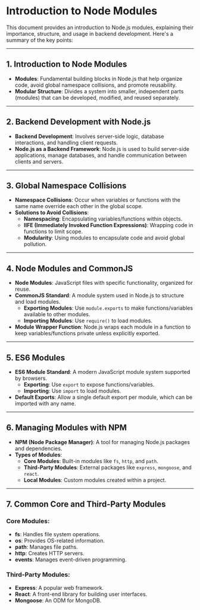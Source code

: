 # Introduction to Node Modules

This document provides an introduction to Node.js modules, explaining their importance, structure, and usage in backend development. Here's a summary of the key points:

---

## 1. Introduction to Node Modules

- **Modules**: Fundamental building blocks in Node.js that help organize code, avoid global namespace collisions, and promote reusability.
- **Modular Structure**: Divides a system into smaller, independent parts (modules) that can be developed, modified, and reused separately.

---

## 2. Backend Development with Node.js

- **Backend Development**: Involves server-side logic, database interactions, and handling client requests.
- **Node.js as a Backend Framework**: Node.js is used to build server-side applications, manage databases, and handle communication between clients and servers.

---

## 3. Global Namespace Collisions

- **Namespace Collisions**: Occur when variables or functions with the same name override each other in the global scope.
- **Solutions to Avoid Collisions**:
  - **Namespacing**: Encapsulating variables/functions within objects.
  - **IIFE (Immediately Invoked Function Expressions)**: Wrapping code in functions to limit scope.
  - **Modularity**: Using modules to encapsulate code and avoid global pollution.

---

## 4. Node Modules and CommonJS

- **Node Modules**: JavaScript files with specific functionality, organized for reuse.
- **CommonJS Standard**: A module system used in Node.js to structure and load modules.
  - **Exporting Modules**: Use `module.exports` to make functions/variables available to other modules.
  - **Importing Modules**: Use `require()` to load modules.
- **Module Wrapper Function**: Node.js wraps each module in a function to keep variables/functions private unless explicitly exported.

---

## 5. ES6 Modules

- **ES6 Module Standard**: A modern JavaScript module system supported by browsers.
  - **Exporting**: Use `export` to expose functions/variables.
  - **Importing**: Use `import` to load modules.
- **Default Exports**: Allow a single default export per module, which can be imported with any name.

---

## 6. Managing Modules with NPM

- **NPM (Node Package Manager)**: A tool for managing Node.js packages and dependencies.
- **Types of Modules**:
  - **Core Modules**: Built-in modules like `fs`, `http`, and `path`.
  - **Third-Party Modules**: External packages like `express`, `mongoose`, and `react`.
  - **Local Modules**: Custom modules created within a project.

---

## 7. Common Core and Third-Party Modules

### Core Modules:
- **fs**: Handles file system operations.
- **os**: Provides OS-related information.
- **path**: Manages file paths.
- **http**: Creates HTTP servers.
- **events**: Manages event-driven programming.

### Third-Party Modules:
- **Express**: A popular web framework.
- **React**: A front-end library for building user interfaces.
- **Mongoose**: An ODM for MongoDB.